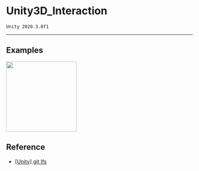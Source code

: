 # Unity3D_Interaction

    Unity 2020.3.0f1
<hr/>

## Examples
<img src="" width="190px">

## Reference
+ [[Unity] git lfs](https://morm.tistory.com/246)
